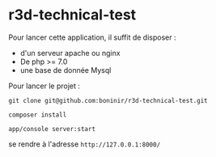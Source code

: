 r3d-technical-test
==================

Pour lancer cette application, il suffit de disposer :

- d'un serveur apache ou nginx
- De php >= 7.0
- une base de donnée Mysql

Pour lancer le projet :

``git clone git@github.com:boninir/r3d-technical-test.git``

``composer install``

``app/console server:start``

se rendre à l'adresse ``http://127.0.0.1:8000/``